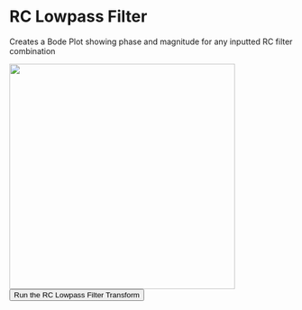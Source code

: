 # RC Lowpass Filter

Creates a Bode Plot showing phase and magnitude for any inputted RC filter combination

<body>
   <img src="https://github.com/kenn0727/ee-microsims/blob/master/docs/sims/RC_Lowpass_filter/RC_Lowpass_filter.png" style:{ width="400"}>      
   <form action="/RCindex.html" method=POST>
      <button type="button"> Run the RC Lowpass Filter Transform </button>
   </form>
</body>
